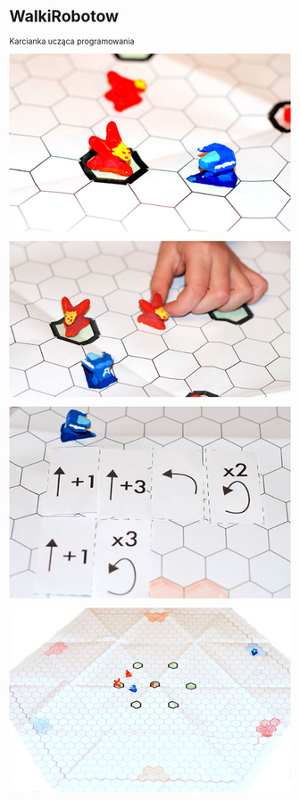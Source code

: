 # WalkiRobotow

Karcianka ucząca programowania

![](Grafiki/introMini.jpg)


![](Grafiki/raczkaMini.jpg)


![](Grafiki/programMini.jpg)


![](Grafiki/planszaMini.jpg)

